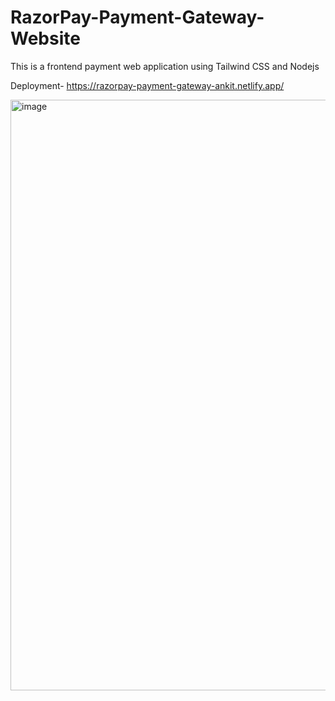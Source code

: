 # RazorPay-Payment-Gateway-Website
This is a frontend payment web application using Tailwind CSS and Nodejs

Deployment-
https://razorpay-payment-gateway-ankit.netlify.app/

<img width="945" alt="image" src="https://github.com/ankitanshumanmohapatra/RazorPay-Payment-Gateway-Website/assets/122162103/442fc38f-85fc-4846-98da-f0c23facbf06">

